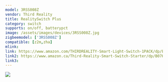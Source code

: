 ```yaml
---
model: 3RSS008Z
vendor: Third Reality 
title: RealitySwitch Plus
category: switch
supports: on/off, batterypct
image: /assets/images/devices/3RSS008Z.jpg
zigbeemodel: ['3RSS008Z']
compatible: [z2m,zha]
mlink: 
link: https://www.amazon.com/THIRDREALITY-Smart-Light-Switch-1PACK/dp/B07K3TRG6W
link2: https://www.amazon.ca/Third-Reality-Smart-Switch-Starter/dp/B07HGXMFJ3
link3: 
---
```


![](Third_Reality_3RSS008Z-2.jpg)
